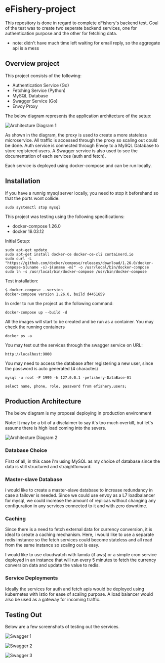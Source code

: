# eFishery-project
This repository is done in regard to complete eFishery's backend test. Goal of the test was to create two seperate backend services, one for authentication purpose and the other for fetching data.
- note: didn't have much time left waiting for email reply, so the aggregate api is a mess
## Overview project
This project consists of the following:
- Authentication Service (Go)
- Fetching Service (Python)
- MySQL Database
- Swagger Service (Go)
- Envoy Proxy

The below diagram represents the application architecture of the setup:

![Architecture Diagram 1](/static/efishery.png)

As shown in the diagram, the proxy is used to create a more stateless microservice. All traffic is accessed through the proxy so scaling out could be done. Auth service is connected through Envoy to a MySQL Database to store registered users. A Swagger service is also used to see the documentation of each services (auth and fetch).

Each service is deployed using docker-compose and can be run locally.

## Installation
If you have a runnig mysql server locally, you need to stop it beforehand so that the ports wont collide.
```
sudo systemctl stop mysql 
```

This project was testing using the following specifications:
- docker-compose 1.26.0
- docker 19.03.12

Initial Setup:
```
sudo apt-get update
sudo apt-get install docker-ce docker-ce-cli containerd.io
sudo curl -L "https://github.com/docker/compose/releases/download/1.26.0/docker-compose-$(uname -s)-$(uname -m)" -o /usr/local/bin/docker-compose
sudo ln -s /usr/local/bin/docker-compose /usr/bin/docker-compose
```
Test installation:
```
$ docker-compose --version
docker-compose version 1.26.0, build d4451659
```


In order to run the project us the following command:
```
docker-compose up --build -d
``` 
All the images will start to be created and be run as a container. You may check the running containers
```
docker ps -a
```
You may test out the services through the swagger service on URL:
```
http://localhost:9000
```
You may need to access the database after registering a new user, since the password is auto generated (4 charactes)
```
mysql -u root -P 1999 -h 127.0.0.1 -pefishery-DataBase-01

select name, phone, role, password from efishery.users;
```

## Production Architecture

The below diagram is my proposal deploying in production environment

Note: It may be a bit of a disclaimer to say it's too much overkill, but let's assume there is high load coming into the severs.

![Architecture Diagram 2](/static/efishery2.png)

### Database Choice
First of all, in this case i'm using MySQL as my choice of database since the data is still structured and straightforward.

### Master-slave Database
i would like to create a master-slave database to increase redundancy in case a failover is needed. Since we could use envoy as a L7 loadbalancer for mysql, we could increase the amount of replicas without changing any configuration in any services connected to it and with zero downtime.

### Caching
Since there is a need to fetch external data for currency conversion, it is ideal to create a caching mechanism. Here, i would like to use a separate redis instance so the fetch services could become stateless and all read from the same instance so scaling out is easy.

I would like to use cloudwatch with lamda (if aws) or a simple cron service deployed in an instance that will run every 5 minutes to fetch the currency conversion data and update the value to redis.

### Service Deployments
Ideally the services for auth and fetch apis would be deployed using kubernetes with Istio for ease of scaling purpose. A load balancer would also be used as a gateway for incoming traffic.


## Testing Out

Below are a few screenshots of testing out the services.

![Swagger 1](/static/1.png)

![Swagger 2](/static/2.png)

![Swagger 3](/static/3.png)